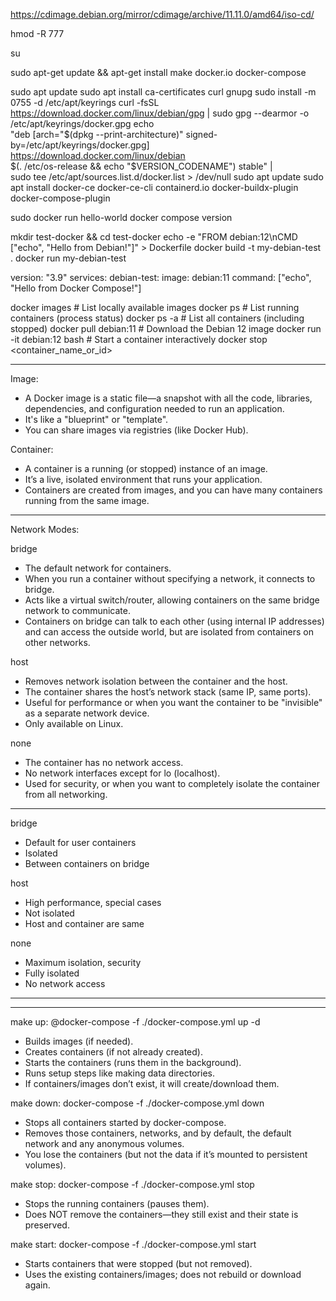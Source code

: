 https://cdimage.debian.org/mirror/cdimage/archive/11.11.0/amd64/iso-cd/

hmod -R 777

su

sudo apt-get update && apt-get install make docker.io docker-compose

sudo apt update
sudo apt install ca-certificates curl gnupg
sudo install -m 0755 -d /etc/apt/keyrings
curl -fsSL https://download.docker.com/linux/debian/gpg | sudo gpg --dearmor -o /etc/apt/keyrings/docker.gpg
echo \
  "deb [arch="$(dpkg --print-architecture)" signed-by=/etc/apt/keyrings/docker.gpg] https://download.docker.com/linux/debian \
  $(. /etc/os-release && echo "$VERSION_CODENAME") stable" | \
  sudo tee /etc/apt/sources.list.d/docker.list > /dev/null
sudo apt update
sudo apt install docker-ce docker-ce-cli containerd.io docker-buildx-plugin docker-compose-plugin

sudo docker run hello-world
docker compose version

mkdir test-docker && cd test-docker
echo -e "FROM debian:12\nCMD [\"echo\", \"Hello from Debian!\"]" > Dockerfile
docker build -t my-debian-test .
docker run my-debian-test

version: "3.9"
services:
  debian-test:
    image: debian:11
    command: ["echo", "Hello from Docker Compose!"]

docker images          # List locally available images
docker ps              # List running containers (process status)
docker ps -a           # List all containers (including stopped)
docker pull debian:11  # Download the Debian 12 image
docker run -it debian:12 bash  # Start a container interactively
docker stop <container_name_or_id>

----

Image:
- A Docker image is a static file—a snapshot with all the code, libraries, dependencies, and configuration needed to run an application.
- It's like a "blueprint" or "template".
- You can share images via registries (like Docker Hub).

Container:
- A container is a running (or stopped) instance of an image.
- It’s a live, isolated environment that runs your application.
- Containers are created from images, and you can have many containers running from the same image.

----

Network Modes:

bridge
- The default network for containers.
- When you run a container without specifying a network, it connects to bridge.
- Acts like a virtual switch/router, allowing containers on the same bridge network to communicate.
- Containers on bridge can talk to each other (using internal IP addresses) and can access the outside world, but are isolated from containers on other networks.

host
- Removes network isolation between the container and the host.
- The container shares the host’s network stack (same IP, same ports).
- Useful for performance or when you want the container to be "invisible" as a separate network device.
- Only available on Linux.

none
- The container has no network access.
- No network interfaces except for lo (localhost).
- Used for security, or when you want to completely isolate the container from all networking.

----

bridge
- Default for user containers
- Isolated
- Between containers on bridge

host
- High performance, special cases
- Not isolated
- Host and container are same

none
- Maximum isolation, security
- Fully isolated
- No network access

----



----

make up: @docker-compose -f ./docker-compose.yml up -d
- Builds images (if needed).
- Creates containers (if not already created).
- Starts the containers (runs them in the background).
- Runs setup steps like making data directories.
- If containers/images don’t exist, it will create/download them.

make down: docker-compose -f ./docker-compose.yml down
- Stops all containers started by docker-compose.
- Removes those containers, networks, and by default, the default network and any anonymous volumes.
- You lose the containers (but not the data if it’s mounted to persistent volumes).

make stop: docker-compose -f ./docker-compose.yml stop
- Stops the running containers (pauses them).
- Does NOT remove the containers—they still exist and their state is preserved.

make start: docker-compose -f ./docker-compose.yml start
- Starts containers that were stopped (but not removed).
- Uses the existing containers/images; does not rebuild or download again.

